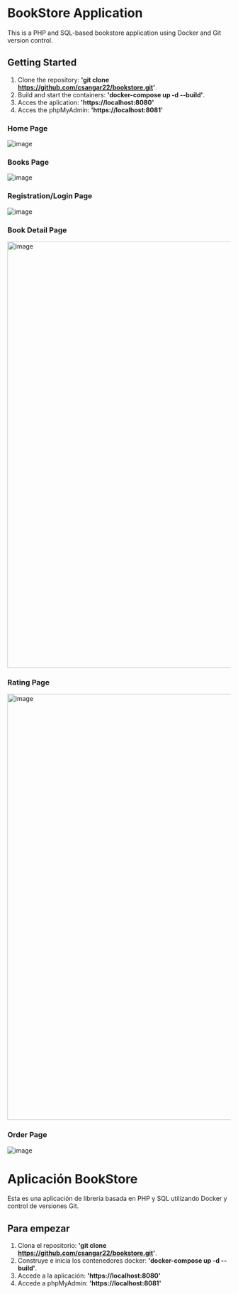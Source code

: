# BookStore Application 

This is a PHP and SQL-based bookstore application using Docker and Git version control.

## Getting Started 
1. Clone the repository: **'git clone https://github.com/csangar22/bookstore.git'**.
2. Build and start the containers: **'docker-compose up -d --build'**.
3. Acces the aplication: **'https://localhost:8080'**
4. Acces the phpMyAdmin: **'https://localhost:8081'**

### Home Page ###
![image](https://github.com/csangar22/BookStore/assets/124258183/1917e3d7-b1ad-451d-8c5e-553be00b99a5)

### Books  Page ###
![image](https://github.com/csangar22/BookStore/assets/124258183/f3a742d7-fd71-4a07-8309-6babeb7f6602)

### Registration/Login Page ### 
![image](https://github.com/csangar22/BookStore/assets/124258183/46c20705-5082-49da-85e7-17a1986ed433)

### Book Detail Page ###
<img width="960" alt="image" src="https://github.com/csangar22/BookStore/assets/124258183/de0a4815-77e2-41b7-b66d-7350bd94d8bf">

### Rating Page ### 
<img width="960" alt="image" src="https://github.com/csangar22/BookStore/assets/124258183/290d31d2-a186-4e0c-a8ff-360dec642f39">

### Order Page ###
![image](https://github.com/csangar22/BookStore/assets/124258183/c4ea86fa-b56b-433d-a54e-b09d8e86c1e0)



# Aplicación BookStore

Esta es una aplicación de libreria basada en PHP y SQL utilizando Docker y control de versiones Git.

## Para empezar
1. Clona el repositorio: **'git clone https://github.com/csangar22/bookstore.git'**.
2. Construye e inicia los contenedores docker: **'docker-compose up -d --build'**.
3. Accede a la aplicación: **'https://localhost:8080'**
4. Accede a phpMyAdmin: **'https://localhost:8081'**























